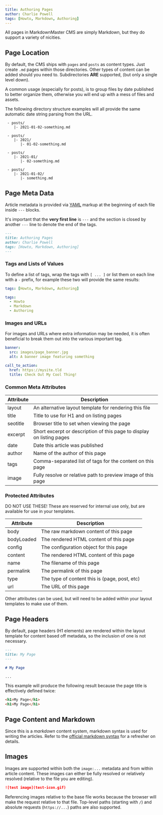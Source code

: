 ```yaml
---
title: Authoring Pages
author: Charlie Powell
tags: [Howto, Markdown, Authoring]
---
```



All pages in MarkdownMaster CMS are simply Markdown, but they do support a variety of nicities.


## Page Location

By default, the CMS ships with `pages` and `posts` as content types. 
Just create `.md` pages within those directories. 
Other types of content can be added should you need to. 
Subdirectories **ARE** supported, (but only a single level down).

A common usage (especially for posts), is to group files by date published
to better organize them, otherwise you will end up with a mess of files and assets.

The following directory structure examples will all provide the same automatic date string parsing from the URL.

```
 - posts/
    |- 2021-01-02-something.md
```

```
 - posts/
    |- 2021/
       |- 01-02-something.md
```

```
 - posts/
    |- 2021-01/
       |- 02-something.md
```

```
 - posts/
    |- 2021-01-02/
       |- something.md
```

## Page Meta Data

Article metadata is provided via 
[YAML](https://yaml.org/spec/1.2.2/#chapter-2-language-overview) 
markup at the beginning of each file inside `---` blocks.

It's important that the **very first line** is `---` and the section is closed by 
another `---` line to denote the end of the tags.

```.md
---
title: Authoring Pages
author: Charlie Powell
tags: [Howto, Markdown, Authoring]
---
```

### Tags and Lists of Values

To define a list of tags, wrap the tags with `[ ... ]` or list them on each line with a `-` prefix, 
for example these two will provide the same results:

```yaml
tags: [Howto, Markdown, Authoring]
```

```yaml
tags: 
  - Howto
  - Markdown
  - Authoring
```

### Images and URLs

For images and URLs where extra information may be needed, 
it is often beneficial to break them out into the various important tag.

```yaml
banner:
  src: images/page_banner.jpg
  alt: A banner image featuring something

call_to_action:
  href: https://mysite.tld
  title: Check Out My Cool Thing!
```


### Common Meta Attributes

| Attribute | Description                                                           |
|-----------|-----------------------------------------------------------------------|
| layout    | An alternative layout template for rendering this file                |
| title     | Title to use for H1 and on listing pages                              |
| seotitle  | Browser title to set when viewing the page                            |
| excerpt   | Short excerpt or description of this page to display on listing pages |
| date      | Date this article was published                                       |
| author    | Name of the author of this page                                       |
| tags      | Comma-separated list of tags for the content on this page             |
| image     | Fully resolve or relative path to preview image of this page          |

### Protected Attributes

DO NOT USE THESE! 
These are reserved for internal use only, but are available for use in your templates.

| Attribute   | Description                                                           |
|-------------|-----------------------------------------------------------------------|
| body        | The raw markdown content of this page                                 |
| bodyLoaded  | The rendered HTML content of this page                                |
| config      | The configuration object for this page                                |
| content     | The rendered HTML content of this page                                |
| name        | The filename of this page                                             |
| permalink   | The permalink of this page                                            |
| type        | The type of content this is (page, post, etc)                         |
| url         | The URL of this page                                                  |


Other attributes can be used, but will need to be added within your layout templates to make use of them.


## Page Headers

By default, page headers (H1 elements) are rendered within the layout template for content based off metadata, so 
the inclusion of one is not necessary.

```markdown
---
title: My Page
---

# My Page

...
```

This example will produce the following result because the page title is effectively defined twice:

```html
<h1>My Page</h1>
<h1>My Page</h1>
```


## Page Content and Markdown

Since this is a _markdown_ content system, markdown syntax is used for writing the articles.  Refer to the [official markdown syntax](https://daringfireball.net/projects/markdown/syntax) for a refresher on details.


## Images

Images are supported within both the `image:...` metadata and from within article content.  These images can either be fully resolved or relatively resolved (relative to the file you are editing).

```markdown
![test image](test-icon.gif)
```

Referencing images relative to the base file works because the browser will make the request 
relative to that file.  Top-level paths (starting with `/`) and absolute requests 
(`https://...`) paths are also supported.


